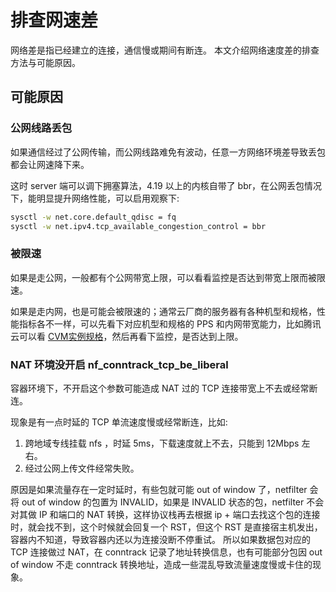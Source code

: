 # 排查网速差

网络差是指已经建立的连接，通信慢或期间有断连。 本文介绍网络速度差的排查方法与可能原因。

## 可能原因

### 公网线路丢包

如果通信经过了公网传输，而公网线路难免有波动，任意一方网络环境差导致丢包都会让网速降下来。

这时 server 端可以调下拥塞算法，4.19 以上的内核自带了 bbr，在公网丢包情况下，能明显提升网络性能，可以启用观察下:

```bash
sysctl -w net.core.default_qdisc = fq
sysctl -w net.ipv4.tcp_available_congestion_control = bbr
```

### 被限速

如果是走公网，一般都有个公网带宽上限，可以看看监控是否达到带宽上限而被限速。

如果是走内网，也是可能会被限速的；通常云厂商的服务器有各种机型和规格，性能指标各不一样，可以先看下对应机型和规格的 PPS 和内网带宽能力，比如腾讯云可以看 [CVM实例规格](https://cloud.tencent.com/document/product/213/11518)，然后再看下监控，是否达到上限。

### NAT 环境没开启 nf_conntrack_tcp_be_liberal

容器环境下，不开启这个参数可能造成 NAT 过的 TCP 连接带宽上不去或经常断连。

现象是有一点时延的 TCP 单流速度慢或经常断连，比如:
1. 跨地域专线挂载 nfs ，时延 5ms，下载速度就上不去，只能到 12Mbps 左右。
2. 经过公网上传文件经常失败。

原因是如果流量存在一定时延时，有些包就可能 out of window 了，netfilter 会将 out of window 的包置为 INVALID，如果是 INVALID 状态的包，netfilter 不会对其做 IP 和端口的 NAT 转换，这样协议栈再去根据 ip + 端口去找这个包的连接时，就会找不到，这个时候就会回复一个 RST，但这个 RST 是直接宿主机发出，容器内不知道，导致容器内还以为连接没断不停重试。 所以如果数据包对应的 TCP 连接做过 NAT，在 conntrack 记录了地址转换信息，也有可能部分包因 out of window 不走 conntrack 转换地址，造成一些混乱导致流量速度慢或卡住的现象。

